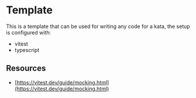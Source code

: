 # Template

This is a template that can be used for writing any code for a kata, the setup is configured with:

- vitest
- typescript

## Resources

- [https://vitest.dev/guide/mocking.html](https://vitest.dev/guide/mocking.html)
